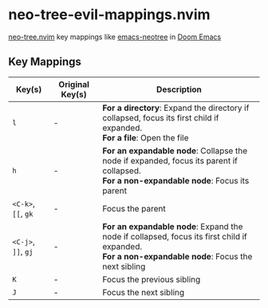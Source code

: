 # neo-tree-evil-mappings.nvim

[neo-tree.nvim](https://github.com/nvim-neo-tree/neo-tree.nvim) key mappings like [emacs-neotree](https://github.com/jaypei/emacs-neotree) in [Doom Emacs](https://github.com/doomemacs/doomemacs)

## Key Mappings

| Key(s)              | Original Key(s) | Description                                                                                                                                             |
| ------------------- | --------------- | ------------------------------------------------------------------------------------------------------------------------------------------------------- |
| `l`                 | -               | **For a directory**: Expand the directory if collapsed, focus its first child if expanded.<br />**For a file**: Open the file                           |
| `h`                 | -               | **For an expandable node**: Collapse the node if expanded, focus its parent if collapsed.<br />**For a non-expandable node**: Focus its parent          |
| `<C-k>`, `[[`, `gk` | -               | Focus the parent                                                                                                                                        |
| `<C-j>`, `]]`, `gj` | -               | **For an expandable node**: Expand the node if collapsed, focus its first child if expanded.<br />**For a non-expandable node**: Focus the next sibling |
| `K`                 | -               | Focus the previous sibling                                                                                                                              |
| `J`                 | -               | Focus the next sibling                                                                                                                                  |
